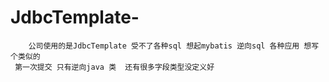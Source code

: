 # JdbcTemplate-
		公司使用的是JdbcTemplate 受不了各种sql 想起mybatis 逆向sql 各种应用 想写个类似的
	 第一次提交 只有逆向java 类  还有很多字段类型没定义好
		